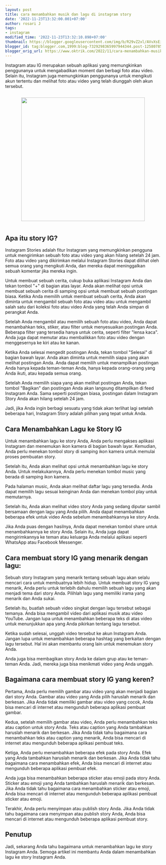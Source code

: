 ```yaml
---
layout: post
title: cara menambahkan musik dan lagu di instagram story
date: '2022-11-23T13:32:00.001+07:00'
author: rosari J
tags:
- instagram
modified_time: '2022-11-23T13:32:10.898+07:00'
thumbnail: https://blogger.googleusercontent.com/img/b/R29vZ2xl/AVvXsEi2GH61wc-OlH5V3UW-O8fHoVW9m07igDsnKf35lSHSU-cR3_BwUDsah6a9oC4LWRg6x3NFtvgG8WfGAFIjPuo236mxw7hyvWL2z1oKNkXPJXcQFfRwX452d3sPAt6MUgq7LlWprp_2wKgcZYOkLTLnOdE0xsCWl4OWjhsKNqrexjOxp7S7Wh5TD3CCfA/s72-c/instagram%20story.jpg
blogger_id: tag:blogger.com,1999:blog-7329298365997944344.post-1258078584670909690
blogger_orig_url: https://www.oktrik.com/2022/11/cara-menambahkan-musik-dan-lagu-di_23.html
---
```


<p>Instagram atau IG merupakan sebuah aplikasi yang memungkinkan penggunanya untuk mengabadikan moment dan berbagi foto atau video. Selain itu, Instagram juga memungkinkan penggunanya untuk mengikuti akun tertentu dan melihat foto atau video yang telah diunggah oleh akun tersebut.</p>
<div class="separator" style="clear: both;"><a href="https://blogger.googleusercontent.com/img/b/R29vZ2xl/AVvXsEi2GH61wc-OlH5V3UW-O8fHoVW9m07igDsnKf35lSHSU-cR3_BwUDsah6a9oC4LWRg6x3NFtvgG8WfGAFIjPuo236mxw7hyvWL2z1oKNkXPJXcQFfRwX452d3sPAt6MUgq7LlWprp_2wKgcZYOkLTLnOdE0xsCWl4OWjhsKNqrexjOxp7S7Wh5TD3CCfA/s1191/instagram%20story.jpg" style="display: block; padding: 1em 0; text-align: center; "><img alt="" border="0" width="400" data-original-height="850" data-original-width="1191" src="https://blogger.googleusercontent.com/img/b/R29vZ2xl/AVvXsEi2GH61wc-OlH5V3UW-O8fHoVW9m07igDsnKf35lSHSU-cR3_BwUDsah6a9oC4LWRg6x3NFtvgG8WfGAFIjPuo236mxw7hyvWL2z1oKNkXPJXcQFfRwX452d3sPAt6MUgq7LlWprp_2wKgcZYOkLTLnOdE0xsCWl4OWjhsKNqrexjOxp7S7Wh5TD3CCfA/s400/instagram%20story.jpg"/></a></div>
<h2>Apa itu story IG?</h2>
<p>Instagram Stories adalah fitur Instagram yang memungkinkan pengguna untuk mengirimkan sebuah foto atau video yang akan hilang setelah 24 jam. Foto atau video yang dikirimkan melalui Instagram Stories dapat dilihat oleh semua orang yang mengikuti Anda, dan mereka dapat meninggalkan sebuah komentar jika mereka ingin.</p>
<p>Untuk membuat sebuah cerita, cukup buka aplikasi Instagram Anda dan tekan tombol "+" di bagian atas layar. Anda akan melihat opsi untuk membuat sebuah cerita di samping opsi untuk membuat sebuah postingan biasa. Ketika Anda memilih untuk membuat sebuah cerita, Anda akan diminta untuk mengambil sebuah foto atau video atau untuk mengambil salah satu dari koleksi foto atau video Anda yang telah Anda simpan di perangkat Anda.</p>
<p>Setelah Anda mengambil atau memilih sebuah foto atau video, Anda dapat menambahkan teks, stiker, atau filter untuk menyesuaikan postingan Anda. Beberapa filter yang tersedia hanya untuk cerita, seperti filter "lensa kaca". Anda juga dapat memutar atau membalikkan foto atau video dengan menggesernya ke kiri atau ke kanan.</p>
<p>Ketika Anda selesai mengedit postingan Anda, tekan tombol "Selesai" di bagian bawah layar. Anda akan diminta untuk memilih siapa yang akan melihat postingan Anda. Anda dapat memilih untuk menampilkan postingan Anda hanya kepada teman-teman Anda, hanya kepada orang-orang yang Anda ikuti, atau kepada semua orang.</p>
<p>Setelah Anda memilih siapa yang akan melihat postingan Anda, tekan tombol "Bagikan" dan postingan Anda akan langsung ditampilkan di feed Instagram Anda. Sama seperti postingan biasa, postingan dalam Instagram Story Anda akan hilang setelah 24 jam.</p>
<p>Jadi, jika Anda ingin berbagi sesuatu yang tidak akan terlihat lagi setelah beberapa hari, Instagram Story adalah pilihan yang tepat untuk Anda.</p>
<h2>Cara Menambahkan Lagu ke Story IG</h2>
<p>Untuk menambahkan lagu ke story Anda, Anda perlu mengakses aplikasi Instagram dan menemukan ikon kamera di bagian bawah layar. Kemudian, Anda perlu menekan tombol story di samping ikon kamera untuk memulai proses pembuatan story.</p>
<p>Setelah itu, Anda akan melihat opsi untuk menambahkan lagu ke story Anda. Untuk melakukannya, Anda perlu menekan tombol music yang berada di samping ikon kamera.</p>
<p>Pada halaman music, Anda akan melihat daftar lagu yang tersedia. Anda dapat memilih lagu sesuai keinginan Anda dan menekan tombol play untuk memutarnya.</p>
<p>Setelah itu, Anda akan melihat video story Anda yang sedang diputar sambil bersamaan dengan lagu yang Anda pilih. Anda dapat menambahkan beberapa efek untuk video Anda sebelum menambahkannya ke story Anda.</p>
<p>Jika Anda puas dengan hasilnya, Anda dapat menekan tombol share untuk menambahkannya ke story Anda. Selain itu, Anda juga dapat mengirimkannya ke teman atau keluarga Anda melalui aplikasi seperti WhatsApp atau Facebook Messenger.</p>
<h2>Cara membuat story IG yang menarik dengan lagu:</h2>
<p>Sebuah story Instagram yang menarik tentang sebuah lagu akan selalu mencari cara untuk membuatnya lebih hidup. Untuk membuat story IG yang menarik, Anda perlu untuk terlebih dahulu memilih sebuah lagu yang akan menjadi tema dari story Anda. Pilihlah lagu yang memiliki irama yang menarik dan Anda sukai.</p>
<p>Setelah itu, buatlah sebuah video singkat dengan lagu tersebut sebagai temanya. Anda bisa mengambil video dari aplikasi musik atau video YouTube. Jangan lupa untuk menambahkan beberapa teks di atas video untuk menunjukkan apa yang Anda pikirkan tentang lagu tersebut.</p>
<p>Ketika sudah selesai, unggah video tersebut ke akun Instagram Anda. Jangan lupa untuk menambahkan beberapa hashtag yang berkaitan dengan lagu tersebut. Hal ini akan membantu orang lain untuk menemukan story Anda.</p>
<p>Anda juga bisa membagikan story Anda ke dalam grup atau ke teman-teman Anda. Jadi, mereka juga bisa menikmati video yang Anda unggah.</p>
<h2>Bagaimana cara membuat story IG yang keren?</h2>
<p>Pertama, Anda perlu memilih gambar atau video yang akan menjadi bagian dari story Anda. Gambar atau video yang Anda pilih haruslah menarik dan berkesan. Jika Anda tidak memiliki gambar atau video yang cocok, Anda bisa mencari di internet atau mengunduh beberapa aplikasi pembuat gambar.</p>
<p>Kedua, setelah memilih gambar atau video, Anda perlu menambahkan teks atau caption untuk story Anda. Teks atau caption yang Anda tambahkan haruslah menarik dan berkesan. Jika Anda tidak tahu bagaimana cara menambahkan teks atau caption yang menarik, Anda bisa mencari di internet atau mengunduh beberapa aplikasi pembuat teks.</p>
<p>Ketiga, Anda perlu menambahkan beberapa efek pada story Anda. Efek yang Anda tambahkan haruslah menarik dan berkesan. Jika Anda tidak tahu bagaimana cara menambahkan efek, Anda bisa mencari di internet atau mengunduh beberapa aplikasi pembuat efek.</p>
<p>Anda juga bisa menambahkan beberapa sticker atau emoji pada story Anda. Sticker atau emoji yang Anda tambahkan haruslah menarik dan berkesan. Jika Anda tidak tahu bagaimana cara menambahkan sticker atau emoji, Anda bisa mencari di internet atau mengunduh beberapa aplikasi pembuat sticker atau emoji.</p>
<p>Terakhir, Anda perlu menyimpan atau publish story Anda. Jika Anda tidak tahu bagaimana cara menyimpan atau publish story Anda, Anda bisa mencari di internet atau mengunduh beberapa aplikasi pembuat story.</p>
<h2>Penutup</h2>
<p>Jadi, sekarang Anda tahu bagaimana untuk menambahkan lagu ke story Instagram Anda. Semoga artikel ini membantu Anda dalam menambahkan lagu ke story Instagram Anda.</p>